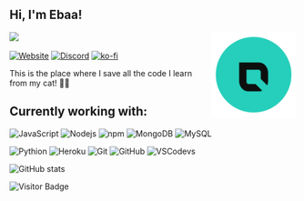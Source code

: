 
## Hi, I'm Ebaa!  
<img src="https://media.giphy.com/media/SqeaJvuHTby1fW2wdL/giphy.gif" width="50"> 
<img src="Images/Logo.png" width="150" align='right' style="vertical-align: middle">


[![Website](https://img.shields.io/badge/Website-Ebaa.dev-25cfbb?style=flat-square&logo=Github)](https://Ebaa.dev)
[![Discord](https://img.shields.io/badge/Discord-Server-7289DA?style=flat-square&logo=discord)](https://discord.gg/GeMa7KCDWV)
[![ko-fi](https://img.shields.io/badge/Ko--fi-Support-FF5E5B?style=flat-square&logo=ko-fi)](https://ko-fi.com/B0B73WFJT)


This is the place where I save all the code I learn from my cat! 🐱‍💻

## Currently working with:

![JavaScript](https://img.shields.io/badge/-JavaScript-181717?style=flat-square&logo=javascript)
![Nodejs](https://img.shields.io/badge/-Nodejs-181717?style=flat-square&logo=node-dot-js)
![npm](https://img.shields.io/badge/-Npm-181717?style=flat-square&logo=npm)
![MongoDB](https://img.shields.io/badge/-MongoDB-181717?style=flat-square&logo=mongodb)
![MySQL](https://img.shields.io/badge/-MySQL-181717?style=flat-square&logo=mysql)

![Pythion](https://img.shields.io/badge/-Python-181717?style=flat-square&logo=Python)
![Heroku](https://img.shields.io/badge/-Heroku-181717?style=flat-square&logo=heroku)
![Git](https://img.shields.io/badge/-Git-181717?style=flat-square&logo=git)
![GitHub](https://img.shields.io/badge/-GitHub-181717?style=flat-square&logo=github)
![VSCodevs](https://img.shields.io/badge/-VSCode-181717?style=flat-square&logo=visual-studio-code)


![GitHub stats](https://github-readme-stats.vercel.app/api?username=EbaaCode&count_private=true&include_all_commits=true&show_icons=true&theme=dark&hide=prs,issues,contribs&hide_border=false&border_radius=0)

![Visitor Badge](https://visitor-badge.laobi.icu/badge?page_id=.EbaaCode)
